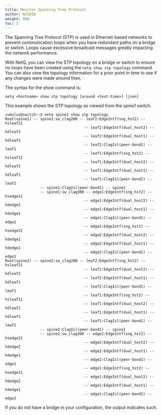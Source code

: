 ```yaml
---
title: Monitor Spanning Tree Protocol
author: NVIDIA
weight: 900
toc: 3
---
```

The Spanning Tree Protocol (STP) is used in Ethernet-based networks to prevent communication loops when you have redundant paths on a bridge or switch. Loops cause excessive broadcast messages greatly impacting the network performance.

With NetQ, you can view the STP topology on a bridge or switch to ensure no loops have been created using the `netq show stp topology` command. You can also view the topology information for a prior point in time to see if any changes were made around then.

The syntax for the show command is:

```
netq <hostname> show stp topology [around <text-time>] [json]
```

This example shows the STP topology as viewed from the *spine1* switch.

```
cumulus@switch:~$ netq spine1 show stp topology
Root(spine1) -- spine1:sw_clag200 -- leaf2:EdgeIntf(sng_hst2) -- hsleaf21
                                    -- leaf2:EdgeIntf(dual_host2) -- hdleaf2
                                    -- leaf2:EdgeIntf(dual_host1) -- hdleaf1
                                    -- leaf2:ClagIsl(peer-bond1) -- leaf1
                                    -- leaf1:EdgeIntf(sng_hst2) -- hsleaf11
                                    -- leaf1:EdgeIntf(dual_host2) -- hdleaf2
                                    -- leaf1:EdgeIntf(dual_host1) -- hdleaf1
                                    -- leaf1:ClagIsl(peer-bond1) -- leaf2
                -- spine1:ClagIsl(peer-bond1) -- spine2
                -- spine1:sw_clag300 -- edge1:EdgeIntf(sng_hst2) -- hsedge11
                                    -- edge1:EdgeIntf(dual_host2) -- hdedge2
                                    -- edge1:EdgeIntf(dual_host1) -- hdedge1
                                    -- edge1:ClagIsl(peer-bond1) -- edge2
                                    -- edge2:EdgeIntf(sng_hst2) -- hsedge21
                                    -- edge2:EdgeIntf(dual_host2) -- hdedge2
                                    -- edge2:EdgeIntf(dual_host1) -- hdedge1
                                    -- edge2:ClagIsl(peer-bond1) -- edge1
Root(spine2) -- spine2:sw_clag200 -- leaf2:EdgeIntf(sng_hst2) -- hsleaf21
                                    -- leaf2:EdgeIntf(dual_host2) -- hdleaf2
                                    -- leaf2:EdgeIntf(dual_host1) -- hdleaf1
                                    -- leaf2:ClagIsl(peer-bond1) -- leaf1
                                    -- leaf1:EdgeIntf(sng_hst2) -- hsleaf11
                                    -- leaf1:EdgeIntf(dual_host2) -- hdleaf2
                                    -- leaf1:EdgeIntf(dual_host1) -- hdleaf1
                                    -- leaf1:ClagIsl(peer-bond1) -- leaf2
                -- spine2:ClagIsl(peer-bond1) -- spine1
                -- spine2:sw_clag300 -- edge2:EdgeIntf(sng_hst2) -- hsedge21
                                    -- edge2:EdgeIntf(dual_host2) -- hdedge2
                                    -- edge2:EdgeIntf(dual_host1) -- hdedge1
                                    -- edge2:ClagIsl(peer-bond1) -- edge1
                                    -- edge1:EdgeIntf(sng_hst2) -- hsedge11
                                    -- edge1:EdgeIntf(dual_host2) -- hdedge2
                                    -- edge1:EdgeIntf(dual_host1) -- hdedge1
                                    -- edge1:ClagIsl(peer-bond1) -- edge2
```

If you do not have a bridge in your configuration, the output indicates such.
